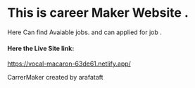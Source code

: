 # This is career Maker Website .
Here Can find Avaiable jobs. and can applied for job .

#### Here the Live Site link: 
https://vocal-macaron-63de61.netlify.app/


CarrerMaker created by arafataft
